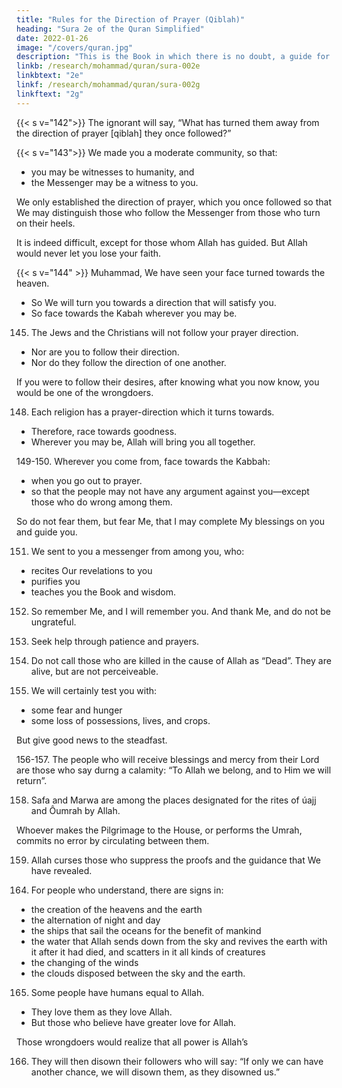 ```yaml
---
title: "Rules for the Direction of Prayer (Qiblah)"
heading: "Sura 2e of the Quran Simplified"
date: 2022-01-26
image: "/covers/quran.jpg"
description: "This is the Book in which there is no doubt, a guide for the righteous."
linkb: /research/mohammad/quran/sura-002e
linkbtext: "2e"
linkf: /research/mohammad/quran/sura-002g
linkftext: "2g"
---
```



{{< s v="142">}} The ignorant will say, “What has turned them away from the direction of prayer [qiblah] they once followed?” 

<!-- Say, “To Allah belong the East and the West. He guides whom He wills to a straight path.” -->

{{< s v="143">}} We made you a moderate community, so that:
- you may be witnesses to humanity, and
- the Messenger may be a witness to you. 

We only established the direction of prayer, which you once followed so that We may distinguish those who follow the Messenger from those who turn on their heels. 

It is indeed difficult, except for those whom Allah has guided. But Allah would never let you lose your faith. 

{{< s v="144" >}} Muhammad, We have seen your face turned towards the heaven. 
- So We will turn you towards a direction that will satisfy you. 
- So face towards the Kabah wherever you may be.

145. The Jews and the Christians will not follow your prayer direction. 
- Nor are you to follow their direction. 
- Nor do they follow the direction of one another. 

If you were to follow their desires, after knowing what you now know, you would be one of the wrongdoers.

<!-- 146. Those to whom We have given the Book recognize it as they recognize their own children. But some of them conceal the truth
while they know. -->

<!-- 147. The truth is from your Lord, so do not be a skeptic. -->

148. Each religion has a prayer-direction which it turns towards. 
- Therefore, race towards goodness. 
- Wherever you may be, Allah will bring you all together.


149-150. Wherever you come from, face towards the Kabbah:
- when you go out to prayer. 
- so that the people may not have any argument against you—except those who do wrong among them. 

So do not fear them, but fear Me, that I may complete My blessings on you and guide you.

151. We sent to you a messenger from among you, who:
- recites Our revelations to you
- purifies you
- teaches you the Book and wisdom. 

152. So remember Me, and I will remember you. And thank Me, and do not be ungrateful.

153. Seek help through patience and prayers.

154. Do not call those who are killed in the cause of Allah as “Dead”.  They are alive, but are not perceiveable.

155. We will certainly test you with:
- some fear and hunger
- some loss of possessions, lives, and crops. 

But give good news to the steadfast.


156-157. The people who will receive blessings and mercy from their Lord are those who say durng a calamity: “To Allah we belong, and to Him we will return”.

158. Safa and Marwa are among the places designated for the rites of úajj and Ôumrah by Allah.

Whoever makes the Pilgrimage to the House, or performs the Umrah, commits no error by circulating between them. 

<!-- Whoever volunteers good—Allah is Appreciative and
Cognizant. -->

159. Allah curses those who suppress the proofs and the guidance that We have revealed. 

<!-- 160. Except those who repent, and reform, and proclaim. Those—I will accept their repentance.  -->

<!-- 161. But as for those who reject faith, and die rejecting—those—upon them is the curse of
Allah, and of the angels, and of all humanity.

162. They will remain under it forever, and the torment will not be lightened for them, and
they will not be reprieved. -->

<!-- 163. Your God is one God. There is no god but
He, the Benevolent, the Compassionate. -->

164. For people who understand, there are signs in: 
- the creation of the heavens and the earth
- the alternation of night and day
- the ships that sail the oceans for the benefit of mankind
- the water that Allah sends down from the sky and revives the earth with it after it had died, and scatters in it all kinds of creatures
- the changing of the winds
- the clouds disposed between the sky and the earth.

165. Some people have humans equal to Allah. 
- They love them as they love Allah. 
- But those who believe have greater love for Allah.

Those wrongdoers would realize that all power is Allah’s 

166. They will then disown their followers who will say: “If only we can have another chance, we will disown them, as they disowned us.” 


